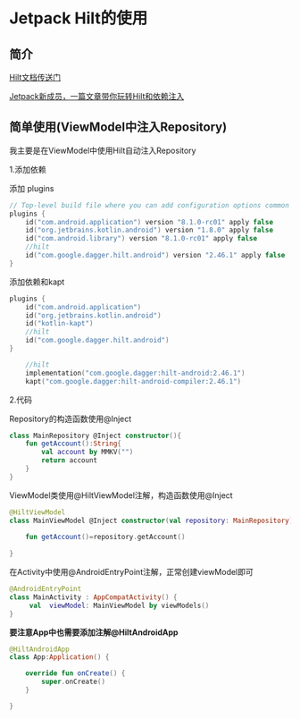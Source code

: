 # Jetpack Hilt的使用

## 简介

[Hilt文档传送门](https://developer.android.google.cn/jetpack/androidx/releases/hilt?hl=zh-cn)

[Jetpack新成员，一篇文章带你玩转Hilt和依赖注入](https://blog.csdn.net/guolin_blog/article/details/109787732)

## 简单使用(ViewModel中注入Repository)

我主要是在ViewModel中使用Hilt自动注入Repository

1.添加依赖

添加 plugins

```kotlin
// Top-level build file where you can add configuration options common to all sub-projects/modules.
plugins {
    id("com.android.application") version "8.1.0-rc01" apply false
    id("org.jetbrains.kotlin.android") version "1.8.0" apply false
    id("com.android.library") version "8.1.0-rc01" apply false
    //hilt
    id("com.google.dagger.hilt.android") version "2.46.1" apply false
}
```

添加依赖和kapt

~~~kotlin
plugins {
    id("com.android.application")
    id("org.jetbrains.kotlin.android")
    id("kotlin-kapt")
    //hilt
    id("com.google.dagger.hilt.android")
}
~~~

~~~kotlin
    //hilt
    implementation("com.google.dagger:hilt-android:2.46.1")
    kapt("com.google.dagger:hilt-android-compiler:2.46.1")
~~~



2.代码

Repository的构造函数使用@Inject

```kotlin
class MainRepository @Inject constructor(){
    fun getAccount():String{
        val account by MMKV("")
        return account
    }
}
```

ViewModel类使用@HiltViewModel注解，构造函数使用@Inject

```kotlin
@HiltViewModel
class MainViewModel @Inject constructor(val repository: MainRepository) :ViewModel() {
    
    fun getAccount()=repository.getAccount()
    
}
```



在Activity中使用@AndroidEntryPoint注解，正常创建viewModel即可

```kotlin
@AndroidEntryPoint
class MainActivity : AppCompatActivity() {
     val  viewModel: MainViewModel by viewModels()
}
```

**要注意App中也需要添加注解@HiltAndroidApp**

~~~kotlin
@HiltAndroidApp
class App:Application() {

    override fun onCreate() {
        super.onCreate()
    }

}
~~~











